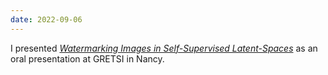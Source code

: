 ```yaml
---
date: 2022-09-06
---
```


I presented [*Watermarking Images in Self-Supervised Latent-Spaces*](publications/sslwatermarking/) as an oral presentation at GRETSI in Nancy.
